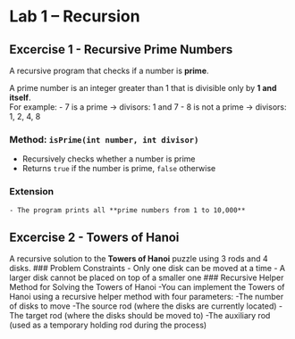 # Lab 1 – Recursion

## Excercise 1 - Recursive Prime Numbers
  A recursive program that checks if a number is **prime**.
  
  A prime number is an integer greater than 1 that is divisible only by **1 and itself**.  
  For example:
    - 7 is a prime → divisors: 1 and 7
    - 8 is not a prime → divisors: 1, 2, 4, 8
  
  ### Method: `isPrime(int number, int divisor)`
  - Recursively checks whether a number is prime
  - Returns `true` if the number is prime, `false` otherwise
  
  ### Extension
    - The program prints all **prime numbers from 1 to 10,000**

## Excercise 2 - Towers of Hanoi
  A recursive solution to the **Towers of Hanoi** puzzle using 3 rods and 4 disks.
    ### Problem Constraints
      - Only one disk can be moved at a time
      - A larger disk cannot be placed on top of a smaller one
    ### Recursive Helper Method for Solving the Towers of Hanoi
      -You can implement the Towers of Hanoi using a recursive helper method with four parameters:
      -The number of disks to move
      -The source rod (where the disks are currently located)
      -The target rod (where the disks should be moved to)
      -The auxiliary rod (used as a temporary holding rod during the process)
